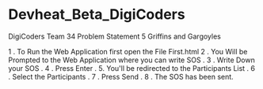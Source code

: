# Devheat_Beta_DigiCoders
DigiCoders Team 34
Problem Statement 5
Griffins and Gargoyles

1 . To Run the Web Application first open the File First.html
2 . You Will be Prompted to the Web Application where you can write SOS . 
3 . Write Down your SOS .
4 . Press Enter .
5.  You'll be redirected to the Participants List .
6 . Select the Participants .
7 . Press Send . 
8 . The SOS has been sent.

